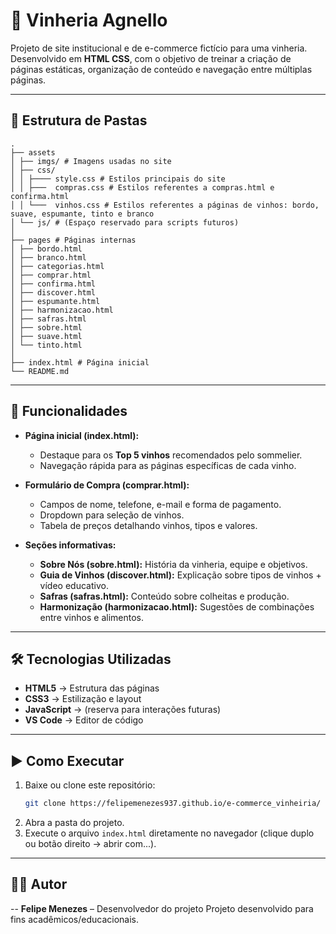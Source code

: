# 🍷 Vinheria Agnello

Projeto de site institucional e de e-commerce fictício para uma vinheria. Desenvolvido em **HTML CSS**, com o objetivo de treinar a criação de páginas estáticas, organização de conteúdo e navegação entre múltiplas páginas.

---

## 📂 Estrutura de Pastas

```
.
├── assets
│ ├── imgs/ # Imagens usadas no site
│ ├── css/
│ │ ├──── style.css # Estilos principais do site
│ │ ├───  compras.css # Estilos referentes a compras.html e confirma.html
│ │ └───  vinhos.css # Estilos referentes a páginas de vinhos: bordo, suave, espumante, tinto e branco
│ └── js/ # (Espaço reservado para scripts futuros)
│
├── pages # Páginas internas
│ ├── bordo.html
│ ├── branco.html
│ ├── categorias.html
│ ├── comprar.html
│ ├── confirma.html
│ ├── discover.html
│ ├── espumante.html
│ ├── harmonizacao.html
│ ├── safras.html
│ ├── sobre.html
│ ├── suave.html
│ └── tinto.html
│
├── index.html # Página inicial
└── README.md
```

---

## 🚀 Funcionalidades

- **Página inicial (index.html):**
  - Destaque para os **Top 5 vinhos** recomendados pelo sommelier.
  - Navegação rápida para as páginas específicas de cada vinho.

- **Formulário de Compra (comprar.html):**
  - Campos de nome, telefone, e-mail e forma de pagamento.
  - Dropdown para seleção de vinhos.
  - Tabela de preços detalhando vinhos, tipos e valores.

- **Seções informativas:**
  - **Sobre Nós (sobre.html):** História da vinheria, equipe e objetivos.
  - **Guia de Vinhos (discover.html):** Explicação sobre tipos de vinhos + vídeo educativo.
  - **Safras (safras.html):** Conteúdo sobre colheitas e produção.
  - **Harmonização (harmonizacao.html):** Sugestões de combinações entre vinhos e alimentos.


---

## 🛠️ Tecnologias Utilizadas

- **HTML5** → Estrutura das páginas
- **CSS3** → Estilização e layout
- **JavaScript** → (reserva para interações futuras)
- **VS Code** → Editor de código

---

## ▶️ Como Executar

1. Baixe ou clone este repositório:
   ```bash
   git clone https://felipemenezes937.github.io/e-commerce_vinheiria/
   ```
2. Abra a pasta do projeto.
3. Execute o arquivo `index.html` diretamente no navegador (clique duplo ou botão direito → abrir com...).

---

## 👨‍💻 Autor
-- **Felipe Menezes** – Desenvolvedor do projeto
Projeto desenvolvido para fins acadêmicos/educacionais.  
